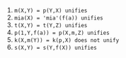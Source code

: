 1. ``` m(X,Y) = p(Y,X) unifies ```
2. ``` mia(X) = 'mia'(f(a)) unifies ```
3. ``` t(X,Y) = t(Y,Z) unifies ```
4. ``` p(1,Y,f(a)) = p(X,m,Z) unifies ```
5. ``` k(X,m(Y)) = k(p,X) does not unify ```
6. ``` s(X,Y) = s(Y,f(X)) unifies ``` 
